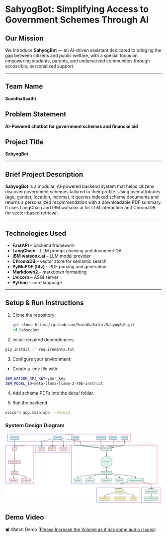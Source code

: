 # SahyogBot: Simplifying Access to Government Schemes Through AI

## Our Mission
We introduce **SahyogBot** — an AI-driven assistant dedicated to bridging the gap between citizens and public welfare, with a special focus on empowering students, parents, and underserved communities through accessible, personalized support.

---

## Team Name
**SuvidhaSaathi**

## Problem Statement
**AI-Powered chatbot for government schemes and financial aid**

## Project Title
**SahyogBot**

---

## Brief Project Description

**SahyogBot** is a modular, AI-powered backend system that helps citizens discover government schemes tailored to their profile. Using user attributes (age, gender, location, income), it queries indexed scheme documents and returns a personalized recommendation with a downloadable PDF summary. It uses LangChain and IBM watsonx.ai for LLM interaction and ChromaDB for vector-based retrieval.

---

## Technologies Used

- **FastAPI** – backend framework  
- **LangChain** – LLM prompt chaining and document QA  
- **IBM watsonx.ai** – LLM model provider  
- **ChromaDB** – vector store for semantic search  
- **PyMuPDF (fitz)** – PDF parsing and generation  
- **Markdown2** – markdown formatting  
- **Uvicorn** – ASGI server  
- **Python** – core language  

---

## Setup & Run Instructions

1. Clone the repository:
   ```bash
   git clone https://github.com/SuvidhaSathi/SahyogBot.git
   cd SahyogBot
   ```
2. Install required dependencies:

```bash
pip install -r requirements.txt
```
3. Configure your environment:

- Create a .env file with:
```bash
IBM_WATSON_API_KEY=your_key
IBM_MODEL_ID=meta-llama/llama-3-70b-instruct
```
4. Add scheme PDFs into the docs/ folder.

4. Run the backend:

```bash
uvicorn app.main:app --reload
```
### System Design Diagram
<p align="center">
  <img src="assets/system_design.png" alt="System Design" width="600"/>
</p>

## Demo Video
📽️ Watch Demo
([Please Increase the Volume as it has some audio issues](https://drive.google.com/file/d/1NfirvIfZNfsFkqSmDWrSUKDqnCvFd_Ly/view?usp=sharing))
